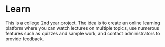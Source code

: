 # Learn
This is a college 2nd year project. The idea is to create an online learning platform where you can watch lectures on multiple topics, use numerous features such as quizzes and sample work, and contact administrators to provide feedback.
